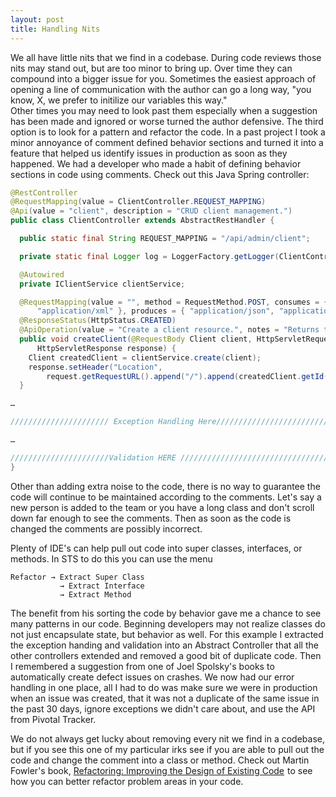 ```yaml
---
layout: post
title: Handling Nits
---
```


We all have little nits that we find in a codebase.  During code reviews those nits may stand out, but are too minor to bring up.  Over time they can compound into a bigger issue for you.  Sometimes the easiest approach of opening a line of communication with the author can go a long way, "you know, X, we prefer to initilize our variables this way."  
Other times you may need to look past them especially when a suggestion has been made and ignored or worse turned the author defensive.
The third option is to look for a pattern and refactor the code.  In a past project I took a minor annoyance of comment defined behavior sections and turned it into a feature that helped us identify issues in production as soon as they happened.  We had a developer who made a habit of defining behavior sections in code using comments.  Check out this Java Spring controller:

```java
@RestController
@RequestMapping(value = ClientController.REQUEST_MAPPING)
@Api(value = "client", description = "CRUD client management.")
public class ClientController extends AbstractRestHandler {

  public static final String REQUEST_MAPPING = "/api/admin/client";

  private static final Logger log = LoggerFactory.getLogger(ClientController.class);

  @Autowired
  private IClientService clientService;

  @RequestMapping(value = "", method = RequestMethod.POST, consumes = { "application/json",
      "application/xml" }, produces = { "application/json", "application/xml" })
  @ResponseStatus(HttpStatus.CREATED)
  @ApiOperation(value = "Create a client resource.", notes = "Returns the URL of the new resource in the Location header.")
  public void createClient(@RequestBody Client client, HttpServletRequest request,
      HttpServletResponse response) {
    Client createdClient = clientService.create(client);
    response.setHeader("Location",
        request.getRequestURL().append("/").append(createdClient.getId()).toString());
  }

…

////////////////////// Exception Handling Here//////////////////////////

…

//////////////////////Validation HERE ///////////////////////////////////
}

```

Other than adding extra noise to the code, there is no way to guarantee the code will continue to be maintained according to the comments.  Let's say a new person is added to the team or you have a long class and don't scroll down far enough to see the comments.  Then as soon as the code is changed the comments are possibly incorrect.  

Plenty of IDE's can help pull out code into super classes, interfaces, or methods.  In STS to do this you can use the menu 

	Refactor → Extract Super Class
		       → Extract Interface
 		       → Extract Method

The benefit from his sorting the code by behavior gave me a chance to see many patterns in our code.   Beginning developers may not realize classes do not just encapsulate state, but behavior as well.  For this example I extracted the exception handing and validation into an Abstract Controller that all the other controllers extended and removed a good bit of duplicate code.  Then I remembered a suggestion from one of Joel Spolsky's books to automatically create defect issues on crashes.  We now had our error handling in one place, all I had to do was make sure we were in production when an issue was created, that it was not a duplicate of the same issue in the past 30 days, ignore exceptions we didn't care about, and use the API from Pivotal Tracker.    

We do not always get lucky about removing every nit we find in a codebase, but if you see this one of my particular irks see if you are able to pull out the code and change the comment into a class or method.  Check out Martin Fowler's book, <a rel="nofollow" href="http://www.amazon.com/gp/product/0201485672/ref=as_li_tl?ie=UTF8&camp=1789&creative=9325&creativeASIN=0201485672&linkCode=as2&tag=ansbl0f2-20&linkId=5P2U42QKHMWXERYP">Refactoring: Improving the Design of Existing Code</a><img src="http://ir-na.amazon-adsystem.com/e/ir?t=ansbl0f2-20&l=as2&o=1&a=0201485672" width="1" height="1" border="0" alt="" style="border:none !important; margin:0px !important;" /> to see how you can better refactor problem areas in your code.
